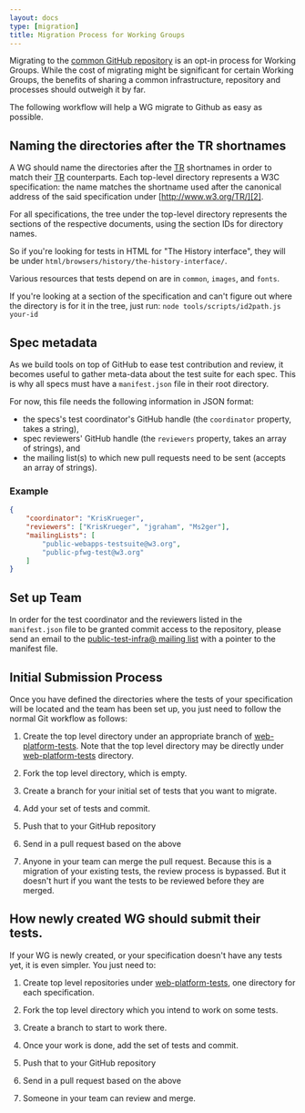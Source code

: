 ```yaml
---
layout: docs
type: [migration]
title: Migration Process for Working Groups
---
```


Migrating to the [common GitHub repository][web-platform-tests] is an opt-in
process for Working Groups. While the cost of migrating might be significant
for certain Working Groups, the benefits of sharing a common infrastructure,
repository and processes should outweigh it by far.

The following workflow will help a WG migrate to Github as easy as possible.

## Naming the directories after the TR shortnames

<!--
  TODO this section needs to move to its own page: "How to setup a new test suite."
-->

A WG should name the directories after the [TR][2] shortnames in order to
match their [TR][2] counterparts. Each top-level directory represents a W3C
specification: the name matches the shortname used after the canonical
address of the said specification under [http://www.w3.org/TR/][2].

For all specifications, the tree under the top-level directory
represents the sections of the respective documents, using the section IDs
for directory names.

So if you're looking for tests in HTML for "The History interface", they will
be under `html/browsers/history/the-history-interface/`.

Various resources that tests depend on are in `common`, `images`, and
`fonts`.

If you're looking at a section of the specification and can't figure out
where the directory is for it in the tree, just run:
`node tools/scripts/id2path.js your-id`

## Spec metadata

As we build tools on top of GitHub to ease test contribution and review, it
becomes useful to gather meta-data about the test suite for each spec. This
is why all specs must have a `manifest.json` file in their root directory.

For now, this file needs the following information in JSON format:

- the specs's test coordinator's GitHub handle (the `coordinator` property,
  takes a string),
- spec reviewers' GitHub handle (the `reviewers` property, takes an array
  of strings), and
- the mailing list(s) to which new pull requests need to be sent (accepts
  an array of strings).

### Example

``` json
{
    "coordinator": "KrisKrueger",
    "reviewers": ["KrisKrueger", "jgraham", "Ms2ger"],
    "mailingLists": [
        "public-webapps-testsuite@w3.org",
        "public-pfwg-test@w3.org"
    ]
}
```

<!--
  TODO this needs information on the manifest format, see:
  http://lists.w3.org/Archives/Public/public-test-infra/2013JulSep/0075.html
  http://lists.w3.org/Archives/Public/public-test-infra/2013JulSep/0080.html
-->

## Set up Team

In order for the test coordinator and the reviewers listed in the `manifest.json` file
to be granted commit access to the repository, please send an email to the
[public-test-infra@ mailing list][public-test-infra] with a pointer to the manifest
file.

## Initial Submission Process

Once you have defined the directories where the tests of your specification
will be located and the team has been set up, you just need to follow the
normal Git workflow as follows:

<!--
  TODO all but step 7 are explained elsewhere already. We should point to the
  regular submission flow article and just add the disclaimer that sits in step 7.
-->

1. Create the top level directory under an appropriate branch of
[web-platform-tests][web-platform-tests]. Note that the top level directory may be directly
under [web-platform-tests][web-platform-tests] directory.

2. Fork the top level directory, which is empty.

3. Create a branch for your initial set of tests that you want to migrate.

4. Add your set of tests and commit.

5. Push that to your GitHub repository

6. Send in a pull request based on the above

7. Anyone in your team can merge the pull request. Because this is a
migration of your existing tests, the review process is bypassed. But it
doesn't hurt if you want the tests to be reviewed before they are merged.

## How newly created WG should submit their tests.

<!--
  TODO not sure how having two different process here is valuable.
  I'd scratch that altogether.
-->

If your WG is newly created, or your specification doesn't have any tests
yet, it is even simpler. You just need to:

1. Create top level repositories under [web-platform-tests][web-platform-tests], one directory
for each specification.

2. Fork the top level directory which you intend to work on some tests.

3. Create a branch to start to work there.

4. Once your work is done, add the set of tests and commit.

5. Push that to your GitHub repository

6. Send in a pull request based on the above

7. Someone in your team can review and merge.

[public-test-infra]: mailto:public-test-infra@w3.org?subject=[github-access-request]
[web-platform-tests]: https://github.com/w3c/web-platform-tests
[2]: http://www.w3.org/TR/
[3]: https://github.com/w3c/testharness.js

